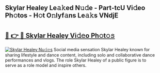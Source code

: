 ## Skylar Healey Le𝚊𝚔ed N𝚞𝚍e - Part-tcU Vi𝚍eo Ph𝚘tos - H𝚘t O𝚗lyf𝚊ns Le𝚊𝚔s VNdjE

# <h2><a href="http://hfcypai.feru.top/?c=Skylar+Healey">🔗 👉 🔴 Skylar Healey Vi𝚍𝚎o Ph𝚘t𝚘𝚜</a></h2>

[![Skylar Healey Nu𝚍𝚎s](https://i.imgur.com/0TWrTi3.gif)](http://hfcypai.feru.top/?c=Skylar+Healey)
Social media sensation Skylar Healey known for sharing lifestyle and dance content, including solo and collaborative dance performances and vlogs. The role Skylar Healey of a public figure is to serve as a role model and inspire others. 
